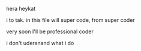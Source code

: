hera heykat

i to tak. in this file will super code, from super coder

very soon I'll be professional coder

i don't udersnand what i do